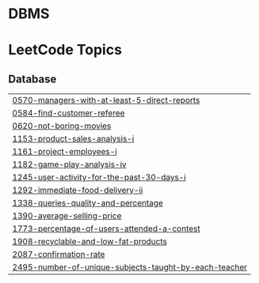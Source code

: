 # DBMS
<!---LeetCode Topics Start-->
# LeetCode Topics
## Database
|  |
| ------- |
| [0570-managers-with-at-least-5-direct-reports](https://github.com/lodhi-999/DBMS/tree/master/0570-managers-with-at-least-5-direct-reports) |
| [0584-find-customer-referee](https://github.com/lodhi-999/DBMS/tree/master/0584-find-customer-referee) |
| [0620-not-boring-movies](https://github.com/lodhi-999/DBMS/tree/master/0620-not-boring-movies) |
| [1153-product-sales-analysis-i](https://github.com/lodhi-999/DBMS/tree/master/1153-product-sales-analysis-i) |
| [1161-project-employees-i](https://github.com/lodhi-999/DBMS/tree/master/1161-project-employees-i) |
| [1182-game-play-analysis-iv](https://github.com/lodhi-999/DBMS/tree/master/1182-game-play-analysis-iv) |
| [1245-user-activity-for-the-past-30-days-i](https://github.com/lodhi-999/DBMS/tree/master/1245-user-activity-for-the-past-30-days-i) |
| [1292-immediate-food-delivery-ii](https://github.com/lodhi-999/DBMS/tree/master/1292-immediate-food-delivery-ii) |
| [1338-queries-quality-and-percentage](https://github.com/lodhi-999/DBMS/tree/master/1338-queries-quality-and-percentage) |
| [1390-average-selling-price](https://github.com/lodhi-999/DBMS/tree/master/1390-average-selling-price) |
| [1773-percentage-of-users-attended-a-contest](https://github.com/lodhi-999/DBMS/tree/master/1773-percentage-of-users-attended-a-contest) |
| [1908-recyclable-and-low-fat-products](https://github.com/lodhi-999/DBMS/tree/master/1908-recyclable-and-low-fat-products) |
| [2087-confirmation-rate](https://github.com/lodhi-999/DBMS/tree/master/2087-confirmation-rate) |
| [2495-number-of-unique-subjects-taught-by-each-teacher](https://github.com/lodhi-999/DBMS/tree/master/2495-number-of-unique-subjects-taught-by-each-teacher) |
<!---LeetCode Topics End-->